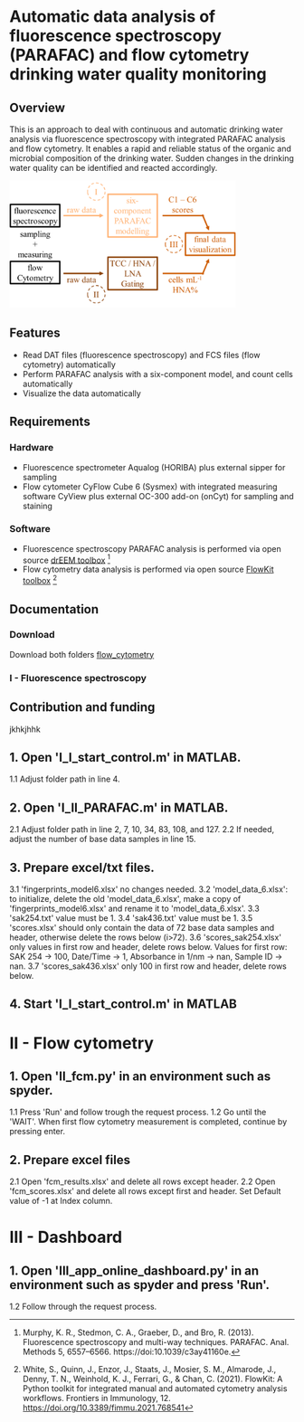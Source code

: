# Automatic data analysis of fluorescence spectroscopy (PARAFAC) and flow cytometry drinking water quality monitoring
## Overview
This is an approach to deal with continuous and automatic drinking water analysis via fluorescence spectroscopy with integrated PARAFAC analysis and flow cytometry. It enables a rapid and reliable status of the organic and microbial composition of the drinking water. Sudden changes in the drinking water quality can be identified and reacted accordingly. 

<img src="schematic_overview.png" width="400">

## Features
- Read DAT files (fluorescence spectroscopy) and FCS files (flow cytometry) automatically
- Perform PARAFAC analysis with a six-component model, and count cells automatically
- Visualize the data automatically
## Requirements 
### Hardware
- Fluorescence spectrometer Aqualog (HORIBA) plus  external sipper for sampling
- Flow cytometer CyFlow Cube 6 (Sysmex) with integrated measuring software CyView plus external OC-300 add-on (onCyt) for sampling and staining
### Software
- Fluorescence spectroscopy PARAFAC analysis is performed via open source [drEEM toolbox](https://dreem.openfluor.org/) [^1]
- Flow cytometry data analysis is performed via open source [FlowKit toolbox](https://github.com/whitews/FlowKit?tab=readme-ov-file#documentation) [^2]

[^1]: Murphy, K. R., Stedmon, C. A., Graeber, D., and Bro, R. (2013). Fluorescence spectroscopy and multi-way techniques. PARAFAC. Anal. Methods 5, 6557–6566. https://doi:10.1039/c3ay41160e.
[^2]: White, S., Quinn, J., Enzor, J., Staats, J., Mosier, S. M., Almarode, J., Denny, T. N., Weinhold, K. J., Ferrari, G., & Chan, C. (2021). FlowKit: A Python toolkit for integrated manual and automated cytometry analysis workflows. Frontiers in Immunology, 12. https://doi.org/10.3389/fimmu.2021.768541

## Documentation
### Download
Download both folders [flow_cytometry](/flow_cytometry/)
### I - Fluorescence spectroscopy



## Contribution and funding

jkhkjhhk

## 1. Open 'I_I_start_control.m' in MATLAB.
1.1 Adjust folder path in line 4.

## 2. Open 'I_II_PARAFAC.m' in MATLAB.
2.1 Adjust folder path in line 2, 7, 10, 34, 83, 108, and 127.
2.2 If needed, adjust the number of base data samples in line 15.

## 3. Prepare excel/txt files.
3.1 'fingerprints_model6.xlsx' no changes needed.
3.2 'model_data_6.xlsx': to initialize, delete the old 'model_data_6.xlsx', make a copy of 'fingerprints_model6.xlsx' and rename it to 'model_data_6.xlsx'.
3.3 'sak254.txt' value must be 1.
3.4 'sak436.txt' value must be 1.
3.5 'scores.xlsx' should only contain the data of 72 base data samples and header, otherwise delete the rows below (i>72).
3.6 'scores_sak254.xlsx' only values in first row and header, delete rows below. Values for first row: SAK 254 -> 100, Date/Time -> 1, Absorbance in 1/nm -> nan, Sample ID -> nan.
3.7 'scores_sak436.xlsx' only 100 in first row and header, delete rows below.

## 4. Start 'I_I_start_control.m' in MATLAB


# II - Flow cytometry

## 1. Open 'II_fcm.py' in an environment such as spyder.
1.1 Press 'Run' and follow trough the request process.
1.2 Go until the 'WAIT'. When first flow cytometry measurement is completed, continue by pressing enter.

## 2. Prepare excel files
2.1 Open 'fcm_results.xlsx' and delete all rows except header.
2.2 Open 'fcm_scores.xlsx' and delete all rows except first and header. Set Default value of -1 at Index column.


# III - Dashboard

## 1. Open 'III_app_online_dashboard.py' in an environment such as spyder and press 'Run'.
1.2 Follow through the request process.
